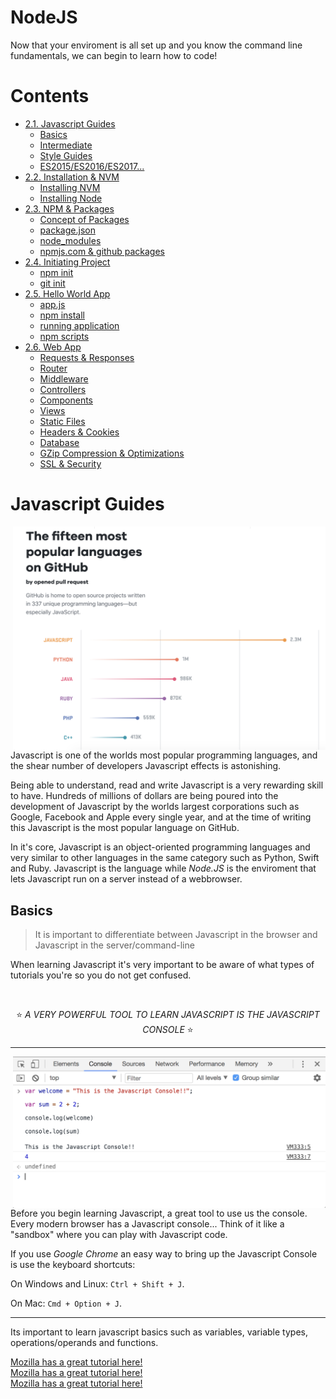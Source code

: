 # NodeJS
Now that your enviroment is all set up and you know the command line fundamentals, we can begin to learn how to code!

# Contents 
- [2.1. Javascript Guides]()
  - [Basics]()
  - [Intermediate]()
  - [Style Guides]()
  - [ES2015/ES2016/ES2017...]()
- [2.2. Installation & NVM]()
  - [Installing NVM]()
  - [Installing Node]()
- [2.3. NPM & Packages]()
  - [Concept of Packages]()
  - [package.json]()
  - [node_modules]()
  - [npmjs.com & github packages]()
- [2.4. Initiating Project]()
  - [npm init]()
  - [git init]()
- [2.5. Hello World App]()
  - [app.js]()
  - [npm install ]()
  - [running application]()
  - [npm scripts]()
- [2.6. Web App]()
  - [Requests & Responses]()
  - [Router]()
  - [Middleware]()
  - [Controllers]()
  - [Components]()
  - [Views]()
  - [Static Files]()
  - [Headers & Cookies]()
  - [Database]()
  - [GZip Compression & Optimizations]()
  - [SSL & Security]()

# Javascript Guides
<img src="./images/top-languages.png" width="500px" align="right">

Javascript is one of the worlds most popular programming languages, and the shear number of developers Javascript effects is astonishing.

Being able to understand, read and write Javascript is a very rewarding skill to have. Hundreds of millions of dollars are being poured into the development of Javascript by the worlds largest corporations such as Google, Facebook and Apple every single year, and at the time of writing this Javascript is the most popular language on GitHub.

In it's core, Javascript is an object-oriented programming languages and very similar to other languages in the same category such as Python, Swift and Ruby. Javascript is the language while *Node.JS* is the enviroment that lets Javascript run on a server instead of a webbrowser. 

## Basics
> It is important to differentiate between Javascript in the browser and Javascript in the server/command-line

When learning Javascript it's very important to be aware of what types of tutorials you're so you do not get confused.

<br><div align="center">
    :star: *A VERY POWERFUL TOOL TO LEARN JAVASCRIPT IS THE JAVASCRIPT CONSOLE* :star:
</div>

---

<img src="./images/console.png" width="500px" align="right">

Before you begin learning Javascript, a great tool to use us the console. Every modern browser has a Javascript console... Think of it like a "sandbox" where you can play with Javascript code.

If you use _*Google Chrome*_ an easy way to bring up the Javascript Console is use the keyboard shortcuts:

On Windows and Linux: `Ctrl + Shift + J`. 

On Mac: `Cmd + Option + J`.

---

Its important to learn javascript basics such as variables, variable types, operations/operands and functions.

[Mozilla has a great tutorial here!](https://developer.mozilla.org/en-US/docs/Learn/Getting_started_with_the_web/JavaScript_basics#Language_basics_crash_course)
<br>[Mozilla has a great tutorial here!](https://developer.mozilla.org/en-US/docs/Learn/Getting_started_with_the_web/JavaScript_basics#Language_basics_crash_course)
<br>[Mozilla has a great tutorial here!](https://developer.mozilla.org/en-US/docs/Learn/Getting_started_with_the_web/JavaScript_basics#Language_basics_crash_course)